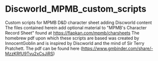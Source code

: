 # Discworld_MPMB_custom_scripts

Custom scripts for MPMB D&D character sheet adding Discworld content
The files contained herein add optional material to "MPMB's Character Record Sheet" found at https://flapkan.com/mpmb/charsheets
The homebrew pdf upon which these scripts are based was created by InnocentGoblin and is inspired by Discworld and the mind of Sir Terry Pratchett.
The pdf can be found here (https://www.gmbinder.com/share/-MzzKRfU9Tvu2xCsJiRS)
